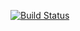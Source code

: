 

[![Build Status](https://travis-ci.org/erictmc/js_data_utils.svg?branch=master)](https://travis-ci.org/erictmc/js_data_utils)